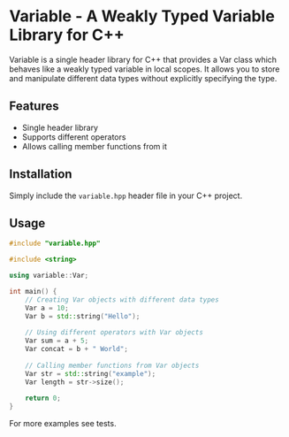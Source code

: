 # Variable - A Weakly Typed Variable Library for C++

Variable is a single header library for C++ that provides a Var class which behaves like a weakly typed variable in local scopes. It allows you to store and manipulate different data types without explicitly specifying the type.

## Features
- Single header library
- Supports different operators
- Allows calling member functions from it

## Installation
Simply include the ```variable.hpp``` header file in your C++ project.

## Usage
```c++
#include "variable.hpp"

#include <string>

using variable::Var;

int main() {
    // Creating Var objects with different data types
    Var a = 10;
    Var b = std::string("Hello");
    
    // Using different operators with Var objects
    Var sum = a + 5;
    Var concat = b + " World";
    
    // Calling member functions from Var objects
    Var str = std::string("example");
    Var length = str->size();
    
    return 0;
}
```

For more examples see tests.
